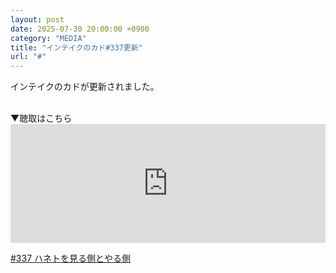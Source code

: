 ```yaml
---
layout: post
date: 2025-07-30 20:00:00 +0900
category: "MEDIA"
title: "インテイクのカド#337更新"
url: "#"
---
```


インテイクのカドが更新されました。

<br>
▼聴取はこちら

<style> .standfm-embed-iframe { height: 190px; } @media only screen and (max-device-width: 480px) { .standfm-embed-iframe { height: 230px; } } </style>
<iframe src="https://stand.fm/embed/episodes/6889e34c3944a6c5f9ea1e82" class="standfm-embed-iframe" width="100%" frameborder="0" allowtransparency="true" allow="encrypted-media"></iframe>

<a href="https://stand.fm/episodes/6889e34c3944a6c5f9ea1e82" target="_blank">#337 ハネトを見る側とやる側</a>
